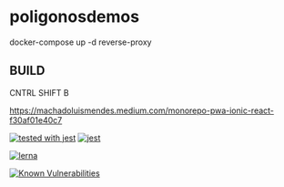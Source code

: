 # poligonosdemos

docker-compose up -d reverse-proxy

## BUILD 
CNTRL SHIFT B

https://machadoluismendes.medium.com/monorepo-pwa-ionic-react-f30af01e40c7

[![tested with jest](https://img.shields.io/badge/tested_with-jest-99424f.svg)](https://github.com/facebook/jest)
[![jest](https://jestjs.io/img/jest-badge.svg)](https://github.com/facebook/jest)

[![lerna](https://img.shields.io/badge/maintained%20with-lerna-cc00ff.svg)](https://lerna.js.org/)

[![Known Vulnerabilities](https://snyk.io/package/npm/snyk/badge.svg)](https://snyk.io/package/npm/snyk)

